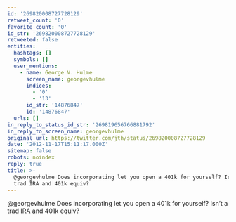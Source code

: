 ```yaml
---
id: '269820008727728129'
retweet_count: '0'
favorite_count: '0'
id_str: '269820008727728129'
retweeted: false
entities:
  hashtags: []
  symbols: []
  user_mentions:
    - name: George V. Hulme
      screen_name: georgevhulme
      indices:
        - '0'
        - '13'
      id_str: '14876847'
      id: '14876847'
  urls: []
in_reply_to_status_id_str: '269819656766881792'
in_reply_to_screen_name: georgevhulme
original_url: https://twitter.com/jth/status/269820008727728129
date: '2012-11-17T15:11:17.000Z'
sitemap: false
robots: noindex
reply: true
title: >-
  @georgevhulme Does incorporating let you open a 401k for yourself? Isn’t a
  trad IRA and 401k equiv?
---
```


@georgevhulme Does incorporating let you open a 401k for yourself? Isn’t a trad IRA and 401k equiv?